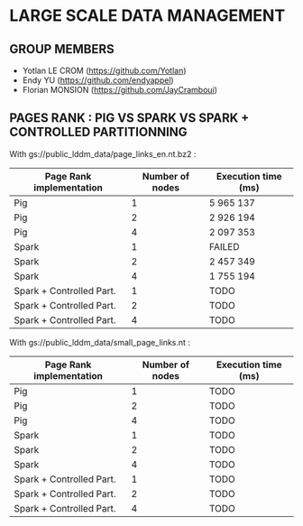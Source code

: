 # LARGE SCALE DATA MANAGEMENT

## GROUP MEMBERS

- Yotlan LE CROM (<https://github.com/Yotlan>)
- Endy YU (<https://github.com/endyappel>)
- Florian MONSION (<https://github.com/JayCramboui>)

## PAGES RANK : PIG VS SPARK VS SPARK + CONTROLLED PARTITIONNING

With gs://public_lddm_data/page_links_en.nt.bz2 :

| Page Rank implementation  | Number of nodes  | Execution time (ms)  |
|---------------------------|------------------|----------------------|
| Pig                       | 1                | 5 965 137            |
| Pig                       | 2                | 2 926 194            |
| Pig                       | 4                | 2 097 353            |
| Spark                     | 1                | FAILED               |
| Spark                     | 2                | 2 457 349            |
| Spark                     | 4                | 1 755 194            |
| Spark + Controlled Part.  | 1                | TODO                 |
| Spark + Controlled Part.  | 2                | TODO                 |
| Spark + Controlled Part.  | 4                | TODO                 |

With gs://public_lddm_data/small_page_links.nt :

| Page Rank implementation  | Number of nodes  | Execution time (ms)  |
|---------------------------|------------------|----------------------|
| Pig                       | 1                | TODO                 |
| Pig                       | 2                | TODO                 |
| Pig                       | 4                | TODO                 |
| Spark                     | 1                | TODO                 |
| Spark                     | 2                | TODO                 |
| Spark                     | 4                | TODO                 |
| Spark + Controlled Part.  | 1                | TODO                 |
| Spark + Controlled Part.  | 2                | TODO                 |
| Spark + Controlled Part.  | 4                | TODO                 |